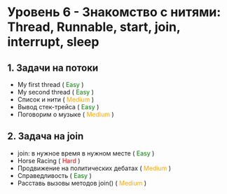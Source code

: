 # **Уровень 6** - Знакомство с нитями: Thread, Runnable, start, join, interrupt, sleep

## 1. Задачи на потоки
* My first thread (<font color="green"> Easy </font>)
* My second thread (<font color="green"> Easy </font>)
* Список и нити (<font color="orange"> Medium </font>)
* Вывод стек-трейса (<font color="green"> Easy </font>)
* Поговорим о музыке (<font color="orange"> Medium </font>)

## 2. Задача на join
* join: в нужное время в нужном месте (<font color="green"> Easy </font>)
* Horse Racing (<font color="red"> Hard </font>)
* Продвижение на политических дебатах (<font color="orange"> Medium </font>)
* Справедливость (<font color="green"> Easy </font>)
* Расставь вызовы методов join() (<font color="orange"> Medium </font>)
